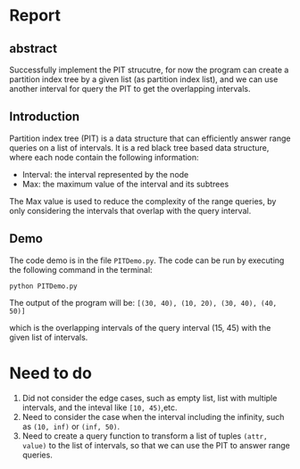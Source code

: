 # Report 

## abstract

Successfully implement the PIT strucutre, for now the program can create a partition index tree by a given list (as partition index list), and we can use another interval for query the PIT to get the overlapping intervals.  

## Introduction

Partition index tree (PIT) is a data structure that can efficiently answer range queries on a list of intervals. It is a red black tree based data structure, where each node contain the following information:

- Interval: the interval represented by the node
- Max: the maximum value of the interval and its subtrees

The Max value is used to reduce the complexity of the range queries, by only considering the intervals that overlap with the query interval.

## Demo

The code demo is in the file `PITDemo.py`. The code can be run by executing the following command in the terminal:
```
python PITDemo.py
```

The output of the program will be:
`[(30, 40), (10, 20), (30, 40), (40, 50)]`

which is the overlapping intervals of the query interval (15, 45) with the given list of intervals.

# Need to do

1. Did not consider the edge cases, such as empty list, list with multiple intervals, and the inteval like `[10, 45)`,etc.
2. Need to consider the case when the interval including the infinity, such as `(10, inf)` or `(inf, 50)`.
3. Need to create a query function to transform a list of tuples `(attr, value)` to the list of intervals, so that we can use the PIT to answer range queries.
   